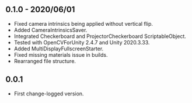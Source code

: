 0.1.0 - 2020/06/01
-----
- Fixed camera intrinsics being applied without vertical flip.
- Added CameraIntrinsicsSaver.
- Integrated Checkerboard and ProjectorCheckerboard ScriptableObject.
- Tested with OpenCVForUnity 2.4.7 and Unity 2020.3.33.
- Added MultiDisplayFullscreenStarter.
- Fixed missing materials issue in builds.
- Rearranged file structure.


0.0.1
-----
- First change-logged version.
